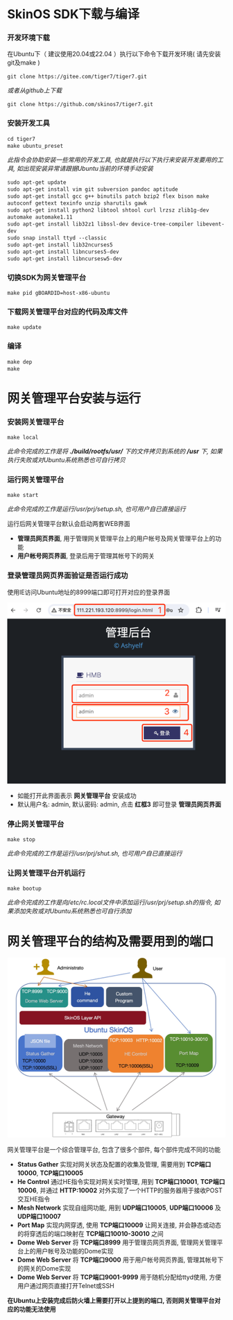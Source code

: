 
# SkinOS SDK下载与编译

### 开发环境下载
在Ubuntu下（ 建议使用20.04或22.04 ）执行以下命令下载开发环境( 请先安装git及make )

```shell
git clone https://gitee.com/tiger7/tiger7.git

```

*或者从github上下载*

```shell
git clone https://github.com/skinos7/tiger7.git
```

### 安装开发工具

```shell
cd tiger7
make ubuntu_preset
```
*此指令会协助安装一些常用的开发工具, 也就是执行以下执行来安装开发要用的工具, 如出现安装异常请跟据Ubuntu当前的环境手动安装*
```
sudo apt-get update
sudo apt-get install vim git subversion pandoc aptitude
sudo apt-get install gcc g++ binutils patch bzip2 flex bison make autoconf gettext texinfo unzip sharutils gawk
sudo apt-get install python2 libtool shtool curl lrzsz zlib1g-dev automake automake1.11
sudo apt-get install lib32z1 libssl-dev device-tree-compiler libevent-dev
sudo snap install ttyd --classic
sudo apt-get install lib32ncurses5
sudo apt-get install libncurses5-dev
sudo apt-get install libncursesw5-dev
```

### 切换SDK为网关管理平台

```shell
make pid gBOARDID=host-x86-ubuntu
```

### 下载网关管理平台对应的代码及库文件

```shell
make update
```

### 编译

```shell
make dep
make
```



# 网关管理平台安装与运行

### 安装网关管理平台

```shell
make local
```
*此命令完成的工作是将 **./build/rootfs/usr/** 下的文件拷贝到系统的 **/usr** 下, 如果执行失败或对Ubuntu系统熟悉也可自行拷贝*

### 运行网关管理平台

```shell
make start
```
*此命令完成的工作是运行/usr/prj/setup.sh, 也可用户自已直接运行*

运行后网关管理平台默认会启动两套WEB界面    
- **管理员网页界面**, 用于管理网关管理平台上的用户帐号及网关管理平台上的功能   
- **用户帐号网页界面**, 登录后用于管理其帐号下的网关   

### 登录管理员网页界面验证是否运行成功

使用IE访问Ubuntu地址的8999端口即可打开对应的登录界面  

![avatar](./admin_login_cn.jpg)

- 如能打开此界面表示 **网关管理平台** 安装成功   
- 默认用户名: admin, 默认密码: admin, 点击 **红框3** 即可登录 **管理员网页界面**   

### 停止网关管理平台

```shell
make stop
```
*此命令完成的工作是运行/usr/prj/shut.sh, 也可用户自已直接运行*

### 让网关管理平台开机运行

```shell
make bootup
```
*此命令完成的工作是向/etc/rc.local文件中添加运行/usr/prj/setup.sh的指令, 如果添加失败或对Ubuntu系统熟悉也可自行添加*



# 网关管理平台的结构及需要用到的端口

![avatar](./devms.jpg)

网关管理平台是一个综合管理平台, 包含了很多个部件, 每个部件完成不同的功能    
 - **Status Gather** 实现对网关状态及配置的收集及管理, 需要用到 **TCP端口10000**, **TCP端口10005**   
 - **He Control** 通过HE指令实现对网关实时管理, 用到 **TCP端口10001**, **TCP端口10006**, 并通过 **HTTP:10002** 对外实现了一个HTTP的服务器用于接收POST交互HE指令   
 - **Mesh Network** 实现自组网功能, 用到 **UDP端口10005**, **UDP端口10006** 及 **UDP端口10007**   
 - **Port Map** 实现内网穿透, 使用 **TCP端口10009** 让网关连接, 并会静态或动态的将穿透后的端口映射在 **TCP端口10010-30010** 之间  
 - **Dome Web Server** 将 **TCP端口8999** 用于管理员网页界面, 管理网关管理平台上的用户帐号及功能的Dome实现
 - **Dome Web Server** 将 **TCP端口9000** 用于用户帐号网页界面, 管理其帐号下的网关的Dome实现   
 - **Dome Web Server** 将 **TCP端口9001-9999** 用于随机分配给ttyd使用, 方便用户通过网页直接打开Telnet或SSH   

**在Ubuntu上安装完成后防火墙上需要打开以上提到的端口, 否则网关管理平台对应的功能无法使用**





